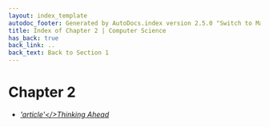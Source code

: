 ```yaml
---
layout: index_template
autodoc_footer: Generated by AutoDocs.index version 2.5.0 "Switch to Material Icons" ⓒ Starwort, 2020
title: Index of Chapter 2 | Computer Science
has_back: true
back_link: ..
back_text: Back to Section 1
---
```


# **Chapter 2**

- <a href='./thinking_ahead.md'><i title='MD file' class="material-icons">'article'</>Thinking Ahead</a>
